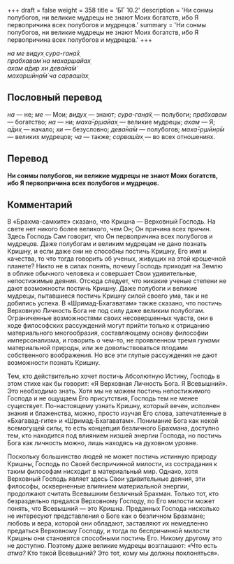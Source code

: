 +++
draft = false
weight = 358
title = 'БГ 10.2'
description = 'Ни сонмы полубогов, ни великие мудрецы не знают Моих богатств, ибо Я первопричина всех полубогов и мудрецов.'
summary = 'Ни сонмы полубогов, ни великие мудрецы не знают Моих богатств, ибо Я первопричина всех полубогов и мудрецов.'
+++

_на ме видух̣ сура-ган̣а̄х̣  
прабхавам̇ на махаршайах̣  
ахам а̄дир хи дева̄на̄м̇  
махаршӣн̣а̄м̇ ча сарваш́ах̣_

## Пословный перевод

_на_ — не; _ме_ — Мои; _видух̣_ — знают; _сура_\-_ган̣а̄х̣_ — полубоги; _прабхавам_ — богатство; _на_ — ни; _маха̄_\-_р̣шайах̣_ — великие мудрецы; _ахам_ — Я; _а̄дих̣_ — начало; _хи_ — безусловно; _дева̄на̄м_ — полубогов; _маха̄_\-_р̣шӣн̣а̄м_ — великих мудрецов; _ча_ — также; _сарваш́ах̣_ — во всех отношениях.

## Перевод

**Ни сонмы полубогов, ни великие мудрецы не знают Моих богатств, ибо Я первопричина всех полубогов и мудрецов.**

## Комментарий

В «Брахма-самхите» сказано, что Кришна — Верховный Господь. На свете нет никого более великого, чем Он; Он причина всех причин. Здесь Господь Сам говорит, что Он первопричина всех полубогов и мудрецов. Даже полубогам и великим мудрецам не дано познать Кришну, и если даже они не способны постичь Кришну, Его имя и качества, то что тогда говорить об ученых, живущих на этой крошечной планете? Никто не в силах понять, почему Господь приходит на Землю в облике обычного человека и совершает Свои удивительные, непостижимые деяния. Отсюда следует, что никакие ученые степени не дают возможности постичь Кришну. Даже полубоги и великие мудрецы, пытавшиеся постичь Кришну силой своего ума, так и не добились успеха. В «Шримад-Бхагаватам» также сказано, что постичь Верховную Личность Бога не под силу даже великим полубогам. Ограниченные возможностями своих несовершенных чувств, они в ходе философских рассуждений могут прийти только к отрицанию материального многообразия, составляющему основу философии имперсонализма, и говорить о чем-то, не проявленном тремя _гунами_ материальной природы, или же довольствоваться плодами собственного воображения. Но все эти глупые рассуждения не дают возможности познать Кришну.

Тем, кто действительно хочет постичь Абсолютную Истину, Господь в этом стихе как бы говорит: «Я Верховная Личность Бога. Я Всевышний». Это необходимо знать. Хотя мы не можем постичь непостижимого Господа и не ощущаем Его присутствия, Господь тем не менее существует. По-настоящему узнать Кришну, который вечен, исполнен знания и блаженства, можно, просто изучая Его слова, запечатленные в «Бхагавад-гите» и «Шримад-Бхагаватам». Понимание Бога как некой всемогущей силы, то есть концепция безличного Брахмана, доступно тем, кто находится под влиянием низшей энергии Господа, но постичь Бога как личность можно, лишь находясь на духовном уровне.

Поскольку большинство людей не может постичь истинную природу Кришны, Господь по Своей беспричинной милости, из сострадания к таким философам нисходит в материальный мир. Однако, хотя Верховный Господь являет здесь Свои удивительные деяния, эти философы, оскверненные влиянием материальной энергии, продолжают считать Всевышним безличный Брахман. Только тот, кто безраздельно предался Верховному Господу, по Его милости может понять, что Всевышний — это Кришна. Преданных Господа нисколько не интересуют представления о Боге как о безличном Брахмане; любовь и вера, которой они обладают, заставляют их немедленно предаться Верховному Господу, и тогда по беспричинной милости Кришны они становятся способными постичь Его. Никому другому это не доступно. Поэтому даже великие мудрецы возглашают: «Что есть _атма?_ Кто такой Всевышний? Это тот, кому мы должны поклоняться».
